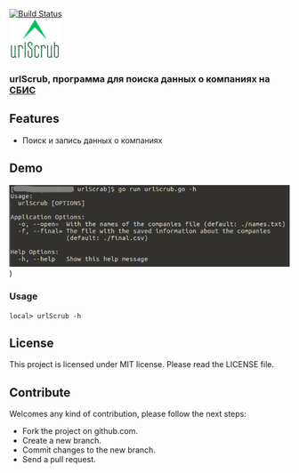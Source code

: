 [![Build Status](https://travis-ci.org/dreddsa5dies/urlScrub.svg?branch=master)](https://travis-ci.org/dreddsa5dies/urlScrub)  
![IMAGE](img/urlScrub.png)
### urlScrub, программа для поиска данных о компаниях на [СБИС](http://sbis.ru)

## Features
* Поиск и запись данных о компаниях

## Demo
![IMAGE ALT TEXT HERE](img/demo.png))

### Usage

```
local> urlScrub -h

```

## License
This project is licensed under MIT license. Please read the LICENSE file.


## Contribute
Welcomes any kind of contribution, please follow the next steps:

- Fork the project on github.com.
- Create a new branch.
- Commit changes to the new branch.
- Send a pull request.
